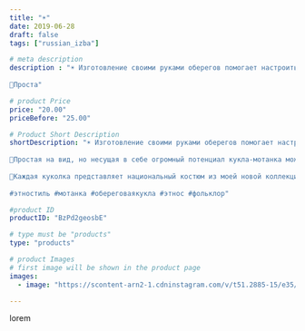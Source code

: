 ```yaml
---
title: "☀️"
date: 2019-06-28
draft: false
tags: ["russian_izba"]

# meta description
description : "☀️ Изготовление своими руками оберегов помогает настроиться на хорошее, успокоиться, простить старые обиды и зарядиться мощной положительной энергией.
⠀
🌾Проста"

# product Price
price: "20.00"
priceBefore: "25.00"

# Product Short Description
shortDescription: "☀️ Изготовление своими руками оберегов помогает настроиться на хорошее, успокоиться, простить старые обиды и зарядиться мощной положительной энергией.
⠀
🌾Простая на вид, но несущая в себе огромный потенциал кукла-мотанка может защитить от негатива и повернуть жизнь в лучшую сторону. Главное – правильно сделать талисман, наделив его силой и положительной энергией. Не менее важно – верить в силу оберега и доверять ему.
⠀
🌱Каждая куколка представляет национальный костюм из моей новой коллекции.
⠀
#этностиль #мотанка #обереговаякукла #этнос #фольклор"

#product ID
productID: "BzPd2geosbE"

# type must be "products"
type: "products"

# product Images
# first image will be shown in the product page
images:
  - image: "https://scontent-arn2-1.cdninstagram.com/v/t51.2885-15/e35/s1080x1080/65260772_355225258470697_8273931629373322800_n.jpg?_nc_ht=scontent-arn2-1.cdninstagram.com&_nc_cat=101&_nc_ohc=82_9UjOkI2gAX_Fcflh&tp=1&oh=ecc1de44eaf7aeef807b1056ecef528f&oe=605009E2&ig_cache_key=MjA3NjAwOTI0MjMxNTM3NjMyNA%3D%3D.2"

---
```

lorem
